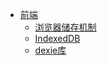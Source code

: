 - [前端](/)
	- [浏览器储存机制](FE/Storage/)
	- [IndexedDB](FE/Storage/IndexedDB.md)
	- [dexie库](FE/Storage/dexie.md)
